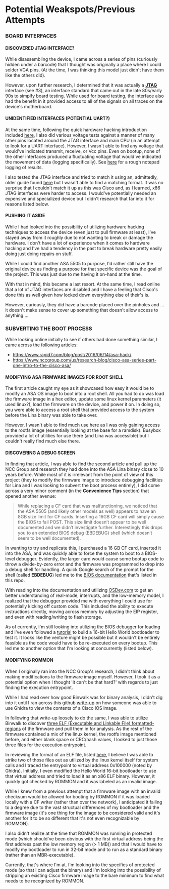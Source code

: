 # Potential Weakspots/Previous Attempts

### BOARD INTERFACES

#### DISCOVERED JTAG INTERFACE?

While disassembling the device, I came across a series of pins (curiously hidden under a barcode) that I thought was originally a place where I could solder VGA pins. (At the time, I was thinking this model just didn't have them like the others did). 

However, upon further research, I determined that it was actually a [**JTAG**](/board_layout/board_layout.png) interface (see #3), an interface standard that came out in the late 80s/early 90s to simplfy board testing. While used for board testing, the interface also had the benefit in it provided access to all of the signals on all traces on the device's motherboard.

#### UNIDENTIFIED INTERFACES (POTENTIAL UART?)

At the same time, following the quick hardware hacking introduction included [here](/hardware_hacking_references/Hardware.Hacking.Methodology-Jeremy.Brun-v1.0.pdf), I also did various voltage tests against a manner of many other pins located around the JTAG interface and main CPU (in an attempt to look for a UART interface). However, I wasn't able to find any voltage that would've indicated transmit, receive, or Vcc pins. Even on bootup, none of the other interfaces produced a fluctuating voltage that would've indicated the movement of data (logging specifically). See [here](/board_layout/board_pins.txt) for a rough notepad logging of results.

I also tested the JTAG interface and tried to match it using an, admittedly, older guide found [here]("http://www.jtagtest.com/pinouts/") but I wasn't able to find a matching format. It was no surprise that I couldn't match it up as this was Cisco and, as I learned, x86 JTAG interfaces were harder to access. I would've potentially needed an expensive and specialized device but I didn't research that far into it for reasons listed below.

#### PUSHING IT ASIDE

While I had looked into the possibility of utilizing hardware hacking techniques to access the device (even just to pull firmware at least), I've stayed away from it roughly due to not wanting to break or damage the hardware. I don't have a lot of experience when it comes to hardware hacking and I've had a tendency in the past to break hardware pretty easily doing just doing repairs on stuff. 

While I could find another ASA 5505 to purpose, I'd rather still have the original device as finding a purpose for that specific device was the goal of the project. This was just due to me having it on-hand at the time.

With that in mind, this became a last resort. At the same time, I read online that a lot of JTAG interfaces are disabled and I have a feeling that Cisco's done this as well given how locked down everything else of their's is. 

However, curiously, they did have a barcode placed over the pinholes and ... it doesn't make sense to cover up something that doesn't allow access to anything....

### SUBVERTING THE BOOT PROCESS

While looking online initially to see if others had done something similar, I came across the following articles: 

- https://www.rapid7.com/blog/post/2016/06/14/asa-hack/
- https://www.nccgroup.com/us/research-blog/cisco-asa-series-part-one-intro-to-the-cisco-asa/

#### MODIFYING ASA FIRMWARE IMAGES FOR ROOT SHELL

The first article caught my eye as it showcased how easy it would be to modify an ASA OS image to boot into a root shell. All you had to do was load the firmware image in a hex editor, update some linux kernel parameters (it used linux?), load the firmware on the device, and power it on. In doing so, you were able to access a root shell that provided access to the system before the Lina binary was able to take over.

However, I wasn't able to find much use here as I was only gaining access to the rootfs image (essentially looking at the base for a ramdisk). Busybox provided a lot of utilities for use there (and Lina was accessible) but I couldn't really find much else there. 

#### DISCOVERING A DEBUG SCREEN

In finding that article, I was able to find the second article and pull up the NCC Group and research they had done into the ASA Lina binary close to 10 years before. While most of it is irrelevant from the point of view of this project (they to modify the firmware image to introduce debugging facilities for Lina and I was looking to subvert the boot process entirely), I did come across a very minor comment (in the **Convenience Tips** section) that opened another avenue:

> While replacing a CF card that was malfunctioning, we noticed that the ASA 5505 (and likely other models as well) appears to have an 8GB size limit for CF cards. Inserting a 16GB CF card will simply cause the BIOS to fail POST. This size limit doesn’t appear to be well documented and we didn’t investigate further. Interestingly this drops you to an extended BIOS debug (EBDEBUG) shell (which doesn’t seem to be well documented).

In wanting to try and replicate this, I purchased a 16 GB CF card, inserted it into the ASA, and was quickly able to force the system to boot to a BIOS-level debugger. Evidently, the larger card would cause some bootup code to throw a divide-by-zero error and the firmware was programmed to drop into a debug shell for handling. A quick Google search of the prompt for the shell (called **EBDEBUG**) led me to the [BIOS documentation](bios_documentation/) that's listed in this repo.

With reading into the documentation and utilizing [OSDev.com](https://wiki.osdev.org/Expanded_Main_Page) to get an better understanding of real-mode, interrupts, and the low-memory model, I realized that the debugger provided me with everything I could use for potentially kicking off custom code. This included the ability to execute instructions directly, moving across memory by adjusting the EIP register, and even with reading/writing to flash storage.

As of currently, I'm still looking into utilizing the BIOS debugger for loading and I've even followed a [tutorial](https://medium.com/@g33konaut/writing-an-x86-hello-world-boot-loader-with-assembly-3e4c5bdd96cf) to build a 16-bit Hello World bootloader to test it. It looks like the venture might be possible but it wouldn't be entirely feasible as the code would have to be re-executed on every bootup. This led me to another option that I'm looking at concurrently (listed below).

#### MODIFYING ROMMON

When I originally ran into the NCC Group's research, I didn't think about making modifications to the firmware image myself. However, I took it as a potential option when I thought 'it can't be that hard?' with regards to just finding the execution entrypoint.

While I had read over how good Binwalk was for binary analysis, I didn't dig into it until I ran across this github [write-up](https://gist.github.com/nstarke/ed0aba2c882b8b3078747a567ee00520) on how someone was able to use Ghidra to view the contents of a Cisco IOS image.

In following that write-up loosely to do the same, I was able to utilize Binwalk to discover [three ELF (Executable and Linkable File) formatted-regions](/binwalk_analysis/extraction_log.txt) of the firmware and pull them in for analysis. As the rest of the firmware contained a mix of the linux kernel, the rootfs image mentioned before, and either blank space or CRC/hash values, I looked to just those three files for the execution entrypoint.

In reviewing the format of an ELF file, listed [here](/executable_documentation/ELF_Format.pdf), I believe I was able to strike two of those files out as utilized by the linux kernel itself for system calls and I traced the entrypoint to virtual address 0x100000 (noted by Ghidra). Initially, I even modified the Hello World 16-bit bootloader to use that virtual address and tried to load it as an x86 ELF binary. However, it quickly got checked by ROMMON and it was labeled as an invalid image. 

While I knew from a previous attempt that a firmware image with an invalid checksum would be allowed for booting by ROMMON if it was loaded locally with a CF writer (rather than over the network), I anticipated it failing to a degree due to the vast structual differences of my bootloader and the firmware image (it's one thing for the image to be considered valid and it's another for it to be so different that it's not even recognizable by ROMMON).

I also didn't realize at the time that ROMMON was running in protected mode (which should've been obvious with the first virtual address being the first address past the low memory region (> 1 MB)) and that I would have to modify my bootloader to run in 32-bit mode and to run as a standard binary (rather than an MBR-executable).

Currently, that's where I'm at. I'm looking into the specifics of protected mode (so that I can adjust the binary) and I'm looking into the possibility of stripping an existing Cisco firmware image to the bare minimum to find what needs to be recognized by ROMMON.